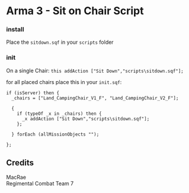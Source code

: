 # Arma 3 - Sit on Chair Script
### install

Place the `sitdown.sqf` in your `scripts` folder

### init
On a single Chair:
	`this addAction ["Sit Down","scripts\sitdown.sqf"];`

for all placed chairs place this in your `init.sqf`:
```
if (isServer) then {
  _chairs = ["Land_CampingChair_V1_F", "Land_CampingChair_V2_F"];

  {
    if (typeOf _x in _chairs) then {
      _x addAction ["Sit Down","scripts\sitdown.sqf"];
    };

  } forEach (allMissionObjects "");

};
```

## Credits
MacRae  
Regimental Combat Team 7
